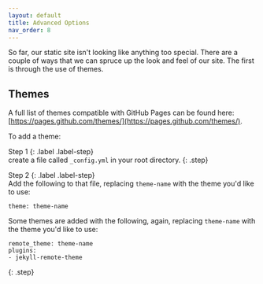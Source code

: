 ```yaml
---
layout: default
title: Advanced Options
nav_order: 8
---
```


So far, our static site isn't looking like anything too special. There are a couple of ways that we can spruce up the look and feel of our site. The first is through the use of themes.

## Themes

A full list of themes compatible with GitHub Pages can be found here: [https://pages.github.com/themes/](https://pages.github.com/themes/).

To add a theme:

Step 1 {: .label .label-step}  
create a file called `_config.yml` in your root directory.
{: .step}

Step 2 {: .label .label-step}  
Add the following to that file, replacing `theme-name` with the theme you'd like to use:

```
theme: theme-name
```

Some themes are added with the following, again, replacing `theme-name` with the theme you'd like to use:

```
remote_theme: theme-name
plugins:
- jekyll-remote-theme
```  
{: .step}
